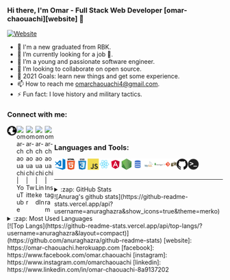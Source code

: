 
### Hi there, I'm Omar - Full Stack Web Developer [omar-chaouachi][website] 👋

[![Website](https://img.shields.io/website?label=omar-chaouachi.herokuapp.com&style=for-the-badge&url=https%3A%2F%2Fomar-chaouachi.herokuapp.com)](https://omar-chaouachi.herokuapp.com)


- 🔭 I'm a new graduated from RBK.
- 🌱 I’m currently looking for a job 🤣.
- 🧒 I’m a young and passionate software engineer.
- 👯 I’m looking to collaborate on open source.
- 🥅 2021 Goals: learn new things and get some experience.
- 📫 How to reach me omarchaouachi4@gmail.com.
- ⚡ Fun fact: I love history and military tactics.


### Connect with me:

<img align="left" alt="omar-chaouachi.herokuapp.com" width="22px" src="https://raw.githubusercontent.com/iconic/open-iconic/master/svg/globe.svg" />
<img align="left" alt="omar-chaouachi | YouTube" width="22px" src="https://cdn.jsdelivr.net/npm/simple-icons@v3/icons/medium.svg" />
<img align="left" alt="omar-chaouachi | Twitter" width="22px" src="https://cdn.jsdelivr.net/npm/simple-icons@v3/icons/facebook.svg" />
<img align="left" alt="omar-chaouachi | LinkedIn" width="22px" src="https://cdn.jsdelivr.net/npm/simple-icons@v3/icons/linkedin.svg" />
<img align="left" alt="omar-chaouachi | Instagram" width="22px" src="https://cdn.jsdelivr.net/npm/simple-icons@v3/icons/instagram.svg" />

<br />

### Languages and Tools:

<img align="left" alt="Visual Studio Code" width="26px" src="https://raw.githubusercontent.com/github/explore/80688e429a7d4ef2fca1e82350fe8e3517d3494d/topics/visual-studio-code/visual-studio-code.png" />
<img align="left" alt="HTML5" width="26px" src="https://raw.githubusercontent.com/github/explore/80688e429a7d4ef2fca1e82350fe8e3517d3494d/topics/html/html.png" />
<img align="left" alt="CSS3" width="26px" src="https://raw.githubusercontent.com/github/explore/80688e429a7d4ef2fca1e82350fe8e3517d3494d/topics/css/css.png" />
<img align="left" alt="JavaScript" width="26px" src="https://raw.githubusercontent.com/github/explore/80688e429a7d4ef2fca1e82350fe8e3517d3494d/topics/javascript/javascript.png" />
<img align="left" alt="React" width="26px" src="https://raw.githubusercontent.com/github/explore/80688e429a7d4ef2fca1e82350fe8e3517d3494d/topics/react/react.png" />
<img align="left" alt="Angular" width="26px" src="https://raw.githubusercontent.com/github/explore/80688e429a7d4ef2fca1e82350fe8e3517d3494d/topics/angular/angular.png" />
<img align="left" alt="Node.js" width="26px" src="https://raw.githubusercontent.com/github/explore/80688e429a7d4ef2fca1e82350fe8e3517d3494d/topics/nodejs/nodejs.png" />
<img align="left" alt="SQL" width="26px" src="https://raw.githubusercontent.com/github/explore/80688e429a7d4ef2fca1e82350fe8e3517d3494d/topics/sql/sql.png" />
<img align="left" alt="MySQL" width="26px" src="https://raw.githubusercontent.com/github/explore/80688e429a7d4ef2fca1e82350fe8e3517d3494d/topics/mysql/mysql.png" />
<img align="left" alt="MongoDB" width="26px" src="https://raw.githubusercontent.com/github/explore/80688e429a7d4ef2fca1e82350fe8e3517d3494d/topics/mongodb/mongodb.png" />
<img align="left" alt="Git" width="26px" src="https://raw.githubusercontent.com/github/explore/80688e429a7d4ef2fca1e82350fe8e3517d3494d/topics/git/git.png" />
<img align="left" alt="GitHub" width="26px" src="https://raw.githubusercontent.com/github/explore/78df643247d429f6cc873026c0622819ad797942/topics/github/github.png" />
<img align="left" alt="Terminal" width="26px" src="https://raw.githubusercontent.com/github/explore/80688e429a7d4ef2fca1e82350fe8e3517d3494d/topics/terminal/terminal.png" />

<br />
<br />

---
<details>
  <summary>:zap: GitHub Stats</summary>
</details>
![Anurag's github stats](https://github-readme-stats.vercel.app/api?username=anuraghazra&show_icons=true&theme=merko)
<details>
  <summary>:zap: Most Used Languages</summary>
</details>
[![Top Langs](https://github-readme-stats.vercel.app/api/top-langs/?username=anuraghazra&layout=compact)](https://github.com/anuraghazra/github-readme-stats)
[website]: https://omar-chaouachi.herokuapp.com
[facebook]: https://www.facebook.com/omar.chaouachi
[instagram]: https://www.instagram.com/omarchaouachi
[linkedin]: https://www.linkedin.com/in/omar-chaouachi-8a9137202
